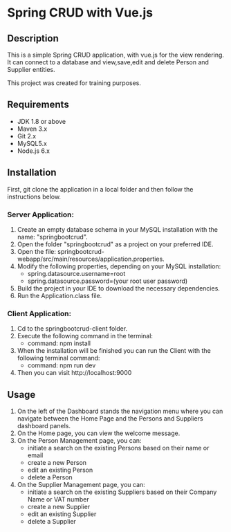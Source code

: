 # Spring CRUD with Vue.js

## Description

This is a simple Spring CRUD application, with vue.js for the view rendering. 
It can connect to a database and view,save,edit and delete Person and Supplier entities.

This project was created for training purposes.

## Requirements

- JDK 1.8 or above
- Maven 3.x
- Git 2.x
- MySQL5.x
- Node.js 6.x

## Installation

First, git clone the application in a local folder and then follow the instructions below.

### Server Application:
1. Create an empty database schema in your MySQL installation with the name: "springbootcrud".
2. Open the folder "springbootcrud" as a project on your preferred IDE.
3. Open the file: springbootcrud-webapp/src/main/resources/application.properties.
4. Modify the following properties, depending on your MySQL installation:
   - spring.datasource.username=root
   - spring.datasource.password=(your root user password)
5. Build the project in your IDE to download the necessary dependencies.
6. Run the Application.class file.

### Client Application:
1. Cd to the springbootcrud-client folder.
2. Execute the following command in the terminal:
    - command: npm install
3. When the installation will be finished you can run the Client with the following terminal command:
   - command: npm run dev
4. Then you can visit http://localhost:9000

## Usage 

1. On the left of the Dashboard stands the navigation menu where you can navigate between the Home Page and the Persons and Suppliers dashboard panels.
2. On the Home page, you can view the welcome message.
3. On the Person Management page, you can:
    - initiate a search on the existing Persons based on their name or email
    - create a new Person
    - edit an existing Person
    - delete a Person
4. On the Supplier Management page, you can:
    - initiate a search on the existing Suppliers based on their Company Name or VAT number
    - create a new Supplier
    - edit an existing Supplier
    - delete a Supplier